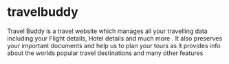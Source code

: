 # travelbuddy
Travel Buddy is a travel website which manages all your travelling data  including your Flight details, Hotel details and much more . It also preserves your important documents and help us to plan your tours as it provides info about the worlds popular travel destinations and many other features
